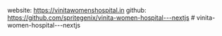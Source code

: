 website: https://vinitawomenshospital.in github:
https://github.com/spritegenix/vinita-women-hospital---nextjs
#   v i n i t a - w o m e n - h o s p i t a l - - - n e x t j s  
 